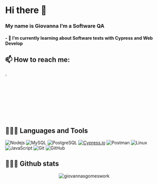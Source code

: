 # Hi there 👋
### My name is Giovanna I’m a Software QA
#### - 🌱 I’m currently learning about Software tests with Cypress and Web Develop

## 📫 How to reach me:<br />
[<img src="https://img.icons8.com/color/48/000000/linkedin.png" width="3.5%"/>](https://www.linkedin.com/in/giovannasgomes/)  &nbsp; 


## 👨🏻‍💻 Languages and Tools <br />
![Nodejs](https://img.shields.io/badge/-Nodejs-black?style=flat-square&logo=Node.js) ![MySQL](https://img.shields.io/badge/-MySQL-black?style=flat-square&logo=mysql) ![PostgreSQL](https://img.shields.io/badge/-PostgreSQL-336791?style=flat-square&logo=postgresql) [![Cypress.io](https://img.shields.io/badge/Cypress-04C38E.svg)](https://www.cypress.io/) ![Postman](https://img.shields.io/badge/Postman-black?style=flat-square&logo=postman) ![Linux](https://img.shields.io/badge/Linux-black?style=flat-square&logo=linux) ![JavaScript](https://img.shields.io/badge/-JavaScript-black?style=flat-square&logo=javascript) ![Git](https://img.shields.io/badge/-Git-black?style=flat-square&logo=git) ![GitHub](https://img.shields.io/badge/-GitHub-181717?style=flat-square&logo=github)

## 👨🏻‍💻 Github stats <br />
<p align="center"> <img src="https://github-readme-stats.vercel.app/api?username=giovannagomeswork&show_icons=true&theme=tokyonight" alt="giovannasgomeswork" />

